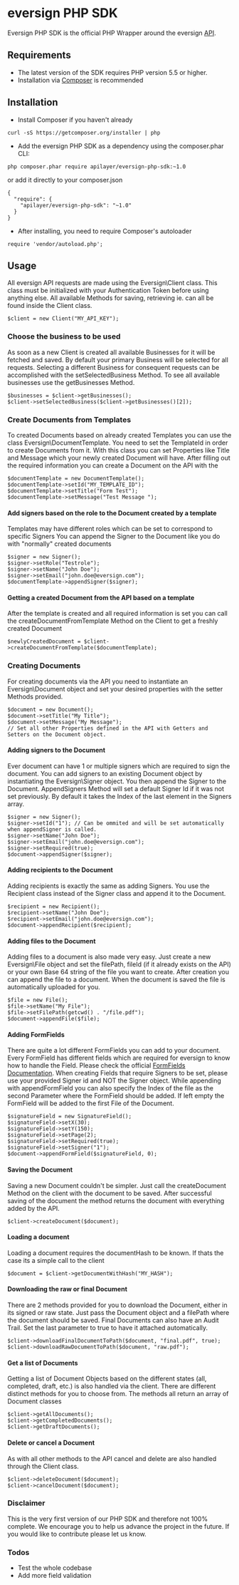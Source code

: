 # eversign PHP SDK

Eversign PHP SDK is the official PHP Wrapper around the eversign [API](https://eversign.com/api/documentation).


## Requirements

  - The latest version of the SDK requires PHP version 5.5 or higher.
  - Installation via [Composer](https://getcomposer.org/) is recommended

## Installation
- Install Composer if you haven't already

```
curl -sS https://getcomposer.org/installer | php
```

- Add the eversign PHP SDK as a dependency using the composer.phar CLI:

```
php composer.phar require apilayer/eversign-php-sdk:~1.0
```

  or add it directly to your composer.json

```
{
  "require": {
    "apilayer/eversign-php-sdk": "~1.0"
  }
}
```

- After installing, you need to require Composer's autoloader

```
require 'vendor/autoload.php';
```

## Usage
All eversign API requests are made using the Eversign\Client class. This class must be initialized with your Authentication Token before using anything else. All available Methods for saving, retrieving ie. can all be found inside the Client class.

```
$client = new Client("MY_API_KEY");
```

### Choose the business to be used
As soon as a new Client is created all available Businesses for it will be fetched and saved. By default your primary Business will be selected for all requests.
Selecting a different Business for consequent requests can be accomplished with the setSelectedBusiness Method. To see all available businesses use the getBusinesses Method.

```
$businesses = $client->getBusinesses();
$client->setSelectedBusiness($client->getBusinesses()[2]);
```

### Create Documents from Templates
To created Documents based on already created Templates you can use the class Eversign\DocumentTemplate.
You need to set the TemplateId in order to create Documents from it.
With this class you can set Properties like Title and Message which your newly created Document will have.
After filling out the required information you can create a Document on the API with the

```
$documentTemplate = new DocumentTemplate();
$documentTemplate->setId("MY_TEMPLATE_ID");
$documentTemplate->setTitle("Form Test");
$documentTemplate->setMessage("Test Message ");
```

#### Add signers based on the role to the Document created by a template
Templates may have different roles which can be set to correspond to specific Signers
You can append the Signer to the Document like you do with "normally" created documents

```
$signer = new Signer();
$signer->setRole("Testrole");
$signer->setName("John Doe");
$signer->setEmail("john.doe@eversign.com");
$documentTemplate->appendSigner($signer);
```

#### Getting a created Document from the API based on a template
After the template is created and all required information is set you can call the
createDocumentFromTemplate Method on the Client to get a freshly created Document
```
$newlyCreatedDocument = $client->createDocumentFromTemplate($documentTemplate);
```

### Creating Documents
For creating documents via the API you need to instantiate an Eversign\Document object and set your desired properties with the setter Methods provided.

```
$document = new Document();
$document->setTitle("My Title");
$document->setMessage("My Message");
// Set all other Properties defined in the API with Getters and Setters on the Document object.
```

#### Adding signers to the Document
Ever document can have 1 or multiple signers which are required to sign the document. You can add signers to an existing Document object by instantiating the Eversign\Signer object. You then append the Signer to the Document. AppendSigners Method will set a default Signer Id if it was not set previously. By default it takes the Index of the last element in the Signers array.

```
$signer = new Signer();
$signer->setId("1"); // Can be ommited and will be set automatically when appendSigner is called.
$signer->setName("John Doe");
$signer->setEmail("john.doe@eversign.com");
$signer->setRequired(true);
$document->appendSigner($signer);
```

#### Adding recipients to the Document
Adding recipients is exactly the same as adding Signers. You use the Recipient class instead of the Signer class and append it to the Document.

```
$recipient = new Recipient();
$recipient->setName("John Doe");
$recipient->setEmail("john.doe@eversign.com");
$document->appendRecipient($recipient);  
```

#### Adding files to the Document
Adding files to a document is also made very easy. Just create a new Eversign\File object and set the filePath, fileId (if it already exists on the API) or your own Base 64 string of the file you want to create. After creation you can append the file to a document. When the document is saved the file is automatically uploaded for you.

```
$file = new File();
$file->setName("My File");
$file->setFilePath(getcwd() . "/file.pdf");
$document->appendFile($file);
```

#### Adding FormFields
There are quite a lot different FormFields you can add to your document. Every FormField has different fields which are required for eversign to know how to handle the Field. Please check the official [FormFields Documentation](https://eversign.com/api/documentation/fields). When creating Fields that require Signers to be set, please use your provided Signer id and NOT the Signer object. While appending with appendFormField you can also specify the Index of the file as the second Parameter where the FormField should be added. If left empty the FormField will be added to the first File of the Document.

```
$signatureField = new SignatureField();
$signatureField->setX(30);
$signatureField->setY(150);
$signatureField->setPage(2);
$signatureField->setRequired(true);
$signatureField->setSigner("1");
$document->appendFormField($signatureField, 0);
```

#### Saving the Document
Saving a new Document couldn't be simpler. Just call the createDocument Method on the client with the document to be saved. After successful saving of the document the method returns the document with everything added by the API.

```
$client->createDocument($document);
```

#### Loading a document
Loading a document requires the documentHash to be known. If thats the case its a simple call to the client

```
$document = $client->getDocumentWithHash("MY_HASH");
```

#### Downloading the raw or final Document
There are 2 methods provided for you to download the Document, either in its signed or raw state. Just pass the Document object and a filePath where the document should be saved. Final Documents can also have an Audit Trail. Set the last parameter to true to have it attached automatically.

```
$client->downloadFinalDocumentToPath($document, "final.pdf", true);
$client->downloadRawDocumentToPath($document, "raw.pdf");
```

#### Get a list of Documents
Getting a list of Document Objects based on the different states (all, completed, draft, etc.) is also handled via the client. There are different distinct methods for you to choose from. The methods all return an array of Document classes

```
$client->getAllDocuments();
$client->getCompletedDocuments();
$client->getDraftDocuments();
```

#### Delete or cancel a Document
As with all other methods to the API cancel and delete are also handled through the Client class.

```
$client->deleteDocument($document);
$client->cancelDocument($document);
```

### Disclaimer
This is the very first version of our PHP SDK and therefore not 100% complete.
We encourage you to help us advance the project in the future. If you would like to contribute please let us know.

### Todos

 - Test the whole codebase
 - Add more field validation
